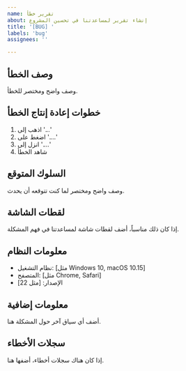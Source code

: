 ```yaml
---
name: تقرير خطأ
about: إنشاء تقرير لمساعدتنا في تحسين المشروع
title: '[BUG] '
labels: 'bug'
assignees: ''

---
```


## وصف الخطأ
وصف واضح ومختصر للخطأ.

## خطوات إعادة إنتاج الخطأ
1. اذهب إلى '...'
2. اضغط على '....'
3. انزل إلى '....'
4. شاهد الخطأ

## السلوك المتوقع
وصف واضح ومختصر لما كنت تتوقعه أن يحدث.

## لقطات الشاشة
إذا كان ذلك مناسباً، أضف لقطات شاشة لمساعدتنا في فهم المشكلة.

## معلومات النظام
 - نظام التشغيل: [مثل Windows 10, macOS 10.15]
 - المتصفح: [مثل Chrome, Safari]
 - الإصدار: [مثل 22]

## معلومات إضافية
أضف أي سياق آخر حول المشكلة هنا.

## سجلات الأخطاء
إذا كان هناك سجلات أخطاء، أضفها هنا. 